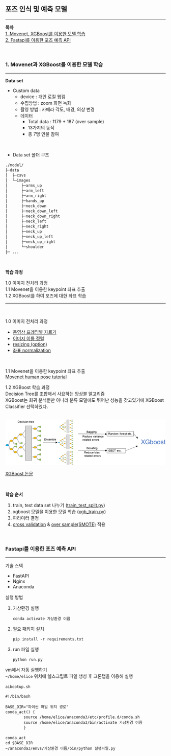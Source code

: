 ## 포즈 인식 및 예측 모델
---
**목차**  
[1. Movenet, XGBoost를 이용한 모델 학습](#1-movenet과-xgboost를-이용한-모델-학습)  
[2. Fastapi를 이용한 포즈 예측 API](#fastapi를-이용한-포즈-예측-api)   
   
</br>

### 1. Movenet과 XGBoost를 이용한 모델 학습
---
**Data set**  
- Custom data
    - device : 개인 로컬 웹캠
    - 수집방법 : zoom 화면 녹화
    - 촬영 방법 : 카메라 각도, 배경, 의상 변경
    - 데이터 
        - Total data : 1179 + 187 (over sample)
        - 13가지의 동작
        - 총 7명 인물 참여   

</br>

- Data set 폴더 구조
```
./model/
├─data
│  ├─csvs
│  └─images
│      ├─arms_up
│      ├─arm_left
│      ├─arm_right
│      ├─hands_up
│      ├─neck_down
│      ├─neck_down_left
│      ├─neck_down_right
│      ├─neck_left
│      ├─neck_right
│      ├─neck_up
│      ├─neck_up_left
│      ├─neck_up_right
│      └─shoulder
├─ ...
```
</br>

**학습 과정**  

1.0 이미지 전처리 과정  
1.1 Movenet을 이용한 keypoint 좌표 추출   
1.2 XGBoost를 하여 포즈에 대한 좌표 학습

---
</br>

1.0 이미지 전처리 과정
- [동영상 프레임별 자르기](.\model\utils\video_cap.py)
- [이미지 이름 정렬](.\model\utils\sort_files.py)
- [resizing (option)](.\model\utils\resizer.py)   
- [좌표 normalization](./model/Scripts/kpts_normalization.ipynb)

</br>


1.1 Movenet을 이용한 keypoint 좌표 추출  
[Movenet human pose tutorial](https://www.tensorflow.org/hub/tutorials/movenet)  

1.2 XGBoost 학습 과정   
Decision Tree를 조합해서 사요하는 앙상블 알고리즘  
XGBoost는 회귀 분석뿐만 아니라 분류 모델에도 뛰어난 성능을 갖고있기에 XGBoost Classifier 선택하였다.  
</br>

![XGBoost](./xgboost%20model.png)

[XGBoost 논문](https://arxiv.org/pdf/1603.02754.pdf)


</br>

**학습 순서**  
1. train, test data set 나누기 ([train_test_split.py](./model/train_test_split.py))  
2. xgboost 모델을 이용한 모델 학습 ([xgb_train.py](./model/train_xgb.py))  
3. 파라미터 결정
4. [cross validation]() & [over sample(SMOTE)](./model/Scripts/over_sampling.ipynb) 적용

</br>

### Fastapi를 이용한 포즈 예측 API
---
기술 스택
- FastAPI
- Nginx
- Anaconda

실행 방법
1. 가상환경 실행  

    ```
    conda activate 가상환경 이름
    ```
2. 필요 패키지 설치  

    ```
    pip install -r requirements.txt
    ```
2. run 파일 실행  

    ```
    python run.py
    ```

vm에서 자동 실행하기  
`~/home/elice` 위치에 쉘스크립트 파일 생성 후 크론탭을 이용해 실행

`aibootup.sh`  
```
#!/bin/bash

BASE_DIR="파이썬 파일 위치 경로"
conda_act() {
        source /home/elice/anaconda3/etc/profile.d/conda.sh
        source /home/elice/anaconda3/bin/activate 가상환경 이름
        }

conda_act
cd $BASE_DIR
~/anaconda3/envs/가상환경 이름/bin/python 실행파일.py
```

